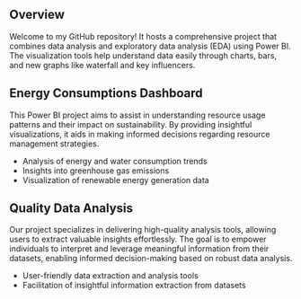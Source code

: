 
## Overview
Welcome to my GitHub repository! It hosts a comprehensive project that combines data analysis and exploratory data analysis (EDA) using Power BI. The visualization tools help understand data easily through charts, bars, and new graphs like waterfall and key influencers.

##  Energy Consumptions Dashboard

This Power BI project aims to assist in understanding resource usage patterns and their impact on sustainability. By providing insightful visualizations, it aids in making informed decisions regarding resource management strategies.
- Analysis of energy and water consumption trends
- Insights into greenhouse gas emissions
- Visualization of renewable energy generation data


## Quality Data Analysis 

Our project specializes in delivering high-quality analysis tools, allowing users to extract valuable insights effortlessly. The goal is to empower individuals to interpret and leverage meaningful information from their datasets, enabling informed decision-making based on robust data analysis.
- User-friendly data extraction and analysis tools
- Facilitation of insightful information extraction from datasets






